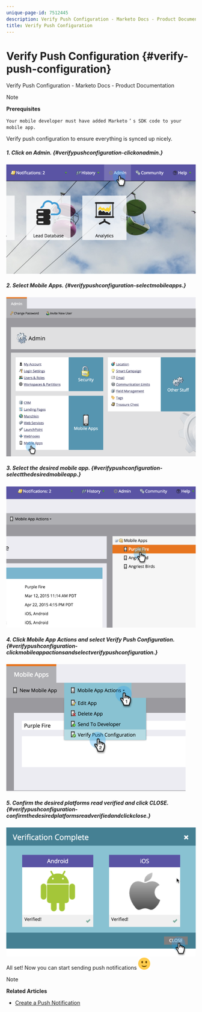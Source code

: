 ```yaml
---
unique-page-id: 7512445
description: Verify Push Configuration - Marketo Docs - Product Documentation
title: Verify Push Configuration
---
```


# Verify Push Configuration {#verify-push-configuration}

Verify Push Configuration - Marketo Docs - Product Documentation

>[!NOTE]
>
>**Prerequisites**
>
>`Your mobile developer must have added Marketo` `’` `s SDK code to your mobile app.`

Verify push configuration to ensure everything is synced up nicely.

##### 1. Click on Admin. {#verifypushconfiguration-clickonadmin.}

![](assets/image2015-4-22-16-3a12-3a32.png)  

##### 2. Select Mobile Apps. {#verifypushconfiguration-selectmobileapps.}

![](assets/image2015-4-22-16-3a14-3a29.png) 

##### 3. Select the desired mobile app. {#verifypushconfiguration-selectthedesiredmobileapp.}

![](assets/image2015-4-22-16-3a33-3a19.png) 

##### 4. Click Mobile App Actions and select Verify Push Configuration. {#verifypushconfiguration-clickmobileappactionsandselectverifypushconfiguration.}

![](assets/image2015-4-22-17-3a25-3a8.png) 

##### 5. Confirm the desired platforms read verified and click CLOSE. {#verifypushconfiguration-confirmthedesiredplatformsreadverifiedandclickclose.}

![](assets/image2015-4-22-18-3a52-3a38.png)   All set! Now you can start sending push notifications ![(smile)](assets/smile.svg)

>[!NOTE]
>
>**Related Articles**
>
>* [Create a Push Notification](../../../../welcome-to-marketo-docs/product-docs/mobile-marketing/push-notifications/create-a-push-notification.md)
>

